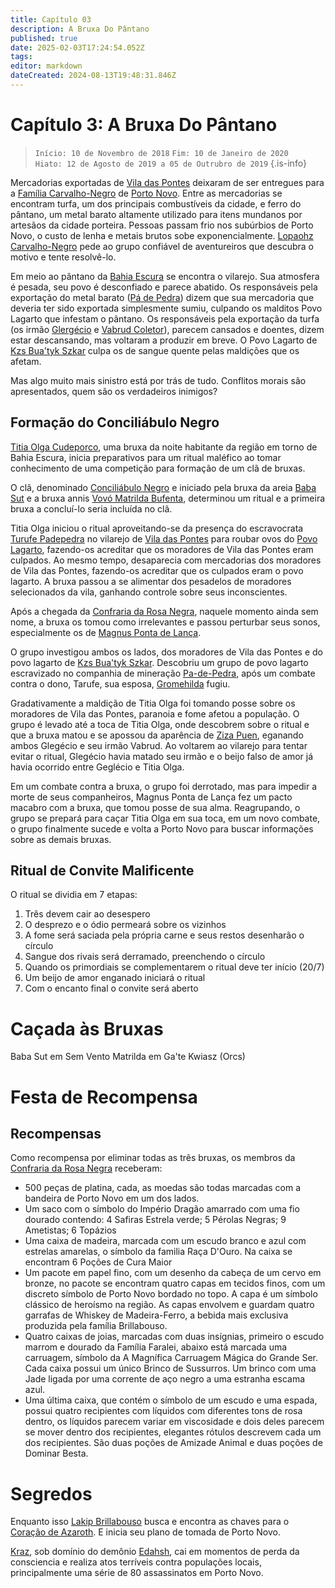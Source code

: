 ```yaml
---
title: Capítulo 03
description: A Bruxa Do Pântano
published: true
date: 2025-02-03T17:24:54.052Z
tags: 
editor: markdown
dateCreated: 2024-08-13T19:48:31.846Z
---
```


<!-- SUBTITLE: A Bruxa Do Pântano -->

# Capítulo 3: A Bruxa Do Pântano

>  `Início: 10 de Novembro de 2018`
>  `Fim: 10 de Janeiro de 2020   `
>  `Hiato: 12 de Agosto de 2019 a 05 de Outrubro de 2019`
{.is-info}

Mercadorias exportadas de [Vila das Pontes](/lugares/plano-material/drafeon/sudeste-de-drafeon/vila-das-pontes) deixaram de ser entregues para a [Família Carvalho-Negro](/faccoes/faccoes-familiares/familia-carvalho-negro#familia-carvalho-negro) de [Porto Novo](/lugares/plano-material/drafeon/sudeste-de-drafeon/porto-novo). Entre as mercadorias se encontram turfa, um dos principais combustíveis da cidade, e ferro do pântano, um metal barato altamente utilizado para itens mundanos por artesãos da cidade porteira. Pessoas passam frio nos subúrbios de Porto Novo, o custo de lenha e metais brutos sobe exponencialmente. [Lopaohz Carvalho-Negro](/individuos/lopaohz-carvalho-negro) pede ao grupo confiável de aventureiros que descubra o motivo e tente resolvê-lo.

Em meio ao pântano da [Bahia Escura](/lugares/plano-material/drafeon/sudeste-de-drafeon/bahia-escura) se encontra o vilarejo. Sua atmosfera é pesada, seu povo é desconfiado e parece abatido. Os responsáveis pela exportação do metal barato ([Pá de Pedra](/faccoes/faccoes-independentes/pa-de-pedra)) dizem que sua mercadoria que deveria ter sido exportada simplesmente sumiu, culpando os malditos Povo Lagarto que infestam o pântano. Os responsáveis pela exportação da turfa (os irmão [Glergécio](/individuos/glergecio-coletor) e [Vabrud Coletor](/individuos/vabrud-coletor)), parecem cansados e doentes, dizem estar descansando, mas voltaram a produzir em breve. O Povo Lagarto de [Kzs Bua'tyk Szkar](/lugares/plano-material/drafeon/sudeste-de-drafeon/bahia-escura/kzs-buatyk-szkar) culpa os de sangue quente pelas maldições que os afetam. 

Mas algo muito mais sinistro está por trás de tudo. Conflitos morais são apresentados, quem são os verdadeiros inimigos?

## Formação do Conciliábulo Negro
[Titia Olga Cudeporco](/individuos/titia-olga-cudeporco), uma bruxa da noite habitante da região em torno de Bahia Escura, inicia preparativos para um ritual maléfico ao tomar conhecimento de uma competição para formação de um clã de bruxas.

O clã, denominado [Conciliábulo Negro](/faccoes/faccoes-independentes/conciliabulo-negro) e iniciado pela bruxa da areia [Baba Sut](/individuos/baba-sut) e a bruxa annis [Vovó Matrilda Bufenta](/individuos/vovo-matrilda-bufenta), determinou um ritual e a primeira bruxa a concluí-lo seria incluída no clã.

Titia Olga iniciou o ritual aproveitando-se da presença do escravocrata [Turufe Padepedra](/individuos/turufe-padepedra) no vilarejo de [Vila das Pontes](/lugares/plano-material/drafeon/sudeste-de-drafeon/vila-das-pontes) para roubar ovos do [Povo Lagarto](/lugares/plano-material/drafeon/sudeste-de-drafeon/etnias-do-sudeste-de-drafeon/povo-lagarto-do-sudeste-de-drafeon), fazendo-os acreditar que os moradores de Vila das Pontes eram culpados. Ao mesmo tempo, desaparecia com mercadorias dos moradores de Vila das Pontes, fazendo-os acreditar que os culpados eram o povo lagarto. A bruxa passou a se alimentar dos pesadelos de moradores selecionados da vila, ganhando controle sobre seus inconscientes.

Após a chegada da [Confraria da Rosa Negra](/faccoes/faccoes-independentes/confraria-da-rosa-negra), naquele momento ainda sem nome, a bruxa os tomou como irrelevantes e passou perturbar seus sonos, especialmente os de [Magnus Ponta de Lança](/individuos/personagens-de-jogadores/magnus-ponta-de-lanca).

O grupo investigou ambos os lados, dos moradores de Vila das Pontes e do povo lagarto de [Kzs Bua'tyk Szkar](/lugares/plano-material/drafeon/sudeste-de-drafeon/bahia-escura/kzs-buatyk-szkar). Descobriu um grupo de povo lagarto escravizado no companhia de mineração [Pa-de-Pedra](/faccoes/faccoes-independentes/pa-de-pedra), após um combate contra o dono, Tarufe, sua esposa, [Gromehilda](/individuos/gromehilda-padepedra) fugiu.

Gradativamente a maldição de Titia Olga foi tomando posse sobre os moradores de Vila das Pontes, paranoia e fome afetou a população. O grupo é levado até a toca de Titia Olga, onde descobrem sobre o ritual e que a bruxa matou e se apossou da aparência de [Ziza Puen](/individuos/ziza-puen), eganando ambos Glegécio e seu irmão Vabrud. Ao voltarem ao vilarejo para tentar evitar o ritual, Glegécio havia matado seu irmão e o beijo falso de amor já havia ocorrido entre Geglécio e Titia Olga.

Em um combate contra a bruxa, o grupo foi derrotado, mas para impedir a morte de seus companheiros, Magnus Ponta de Lança fez um pacto macabro com a bruxa, que tomou posse de sua alma. Reagrupando, o grupo se prepará para caçar Titia Olga em sua toca, em um novo combate, o grupo finalmente sucede e volta a Porto Novo para buscar informações sobre as demais bruxas.

## Ritual de Convite Malificente
O ritual se dividia em 7 etapas:
1. Três devem cair ao desespero
1. O desprezo e o ódio permeará sobre os vizinhos
1. A fome será saciada pela própria carne e seus restos desenharão o círculo
1. Sangue dos rivais será derramado, preenchendo o círculo
1. Quando os primordiais se complementarem o ritual deve ter início (20/7)
1. Um beijo de amor enganado iniciará o ritual
1. Com o encanto final o convite será aberto

# Caçada às Bruxas
Baba Sut em Sem Vento
Matrilda em Ga'te Kwiasz (Orcs)

# Festa de Recompensa

## Recompensas
Como recompensa por eliminar todas as três bruxas, os membros da [Confraria da Rosa Negra](/faccoes/faccoes-independentes/confraria-da-rosa-negra) receberam:
- 500 peças de platina, cada, as moedas são todas marcadas com a bandeira de Porto Novo em um dos lados.
- Um saco com o símbolo do Império Dragão amarrado com uma fio dourado contendo: 4 Safiras Estrela verde; 5 Pérolas Negras; 9 Ametistas; 6 Topázios
- Uma caixa de madeira, marcada com um escudo branco e azul com estrelas amarelas, o símbolo da familia Raça D'Ouro. Na caixa se encontram 6 Poções de Cura Maior
- Um pacote em papel fino, com um desenho da cabeça de um cervo em bronze, no pacote se encontram quatro capas em tecidos finos, com um discreto símbolo de Porto Novo bordado no topo. A capa é um símbolo clássico de heroísmo na região. As capas envolvem e guardam quatro garrafas de Whiskey de Madeira-Ferro, a bebida mais exclusiva produzida pela família Brillabouso.
- Quatro caixas de joias, marcadas com duas insígnias, primeiro o escudo marrom e dourado da Família Faralei, abaixo está marcada uma carruagem, símbolo da A Magnífica Carruagem Mágica do Grande Ser. Cada caixa possui um único Brinco de Sussurros. Um brinco com uma Jade ligada por uma corrente de aço negro a uma estranha escama azul.
- Uma última caixa, que contém o símbolo de um escudo e uma espada, possui quatro recipientes com líquidos com diferentes tons de rosa dentro, os líquidos parecem variar em viscosidade e dois deles parecem se mover dentro dos recipientes, elegantes rótulos descrevem cada um dos recipientes. São duas poções de Amizade Animal e duas poções de Dominar Besta.

# Segredos
Enquanto isso [Lakip Brillabouso](/individuos/lakip-brillabouso) busca e encontra as chaves para o [Coração de Azaroth](/itens/coracao-de-azaroth). E inicia seu plano de tomada de Porto Novo.

[Kraz](/individuos/personagens-de-jogadores/saile), sob domínio do demônio [Edahsh](/individuos/edahsh), cai em momentos de perda da consciencia e realiza atos terríveis contra populações locais, principalmente uma série de 80 assassinatos em Porto Novo.


